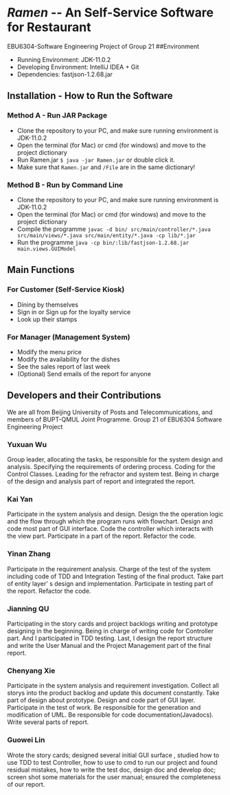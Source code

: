 # _Ramen_ -- An Self-Service Software for Restaurant
EBU6304-Software Engineering Project of Group 21
##Environment
- Running Environment: JDK-11.0.2
- Developing Environment: IntelliJ IDEA + Git
- Dependencies: fastjson-1.2.68.jar
## Installation - How to Run the Software
### Method A - Run JAR Package
- Clone the repository to your PC, and make sure running environment is JDK-11.0.2
- Open the terminal (for Mac) or cmd (for windows) and move to the project dictionary
- Run Ramen.jar `$ java -jar Ramen.jar` or double click it.
- Make sure that `Ramen.jar` and `/File` are in the same dictionary!
### Method B - Run by Command Line
- Clone the repository to your PC, and make sure running environment is JDK-11.0.2
- Open the terminal (for Mac) or cmd (for windows) and move to the project dictionary
- Compile the programme
`javac -d bin/ src/main/controller/*.java src/main/views/*.java src/main/entity/*.java -cp lib/*.jar`
- Run the programme `java -cp bin/:lib/fastjson-1.2.68.jar main.views.GUIModel`
## Main Functions
### For Customer (Self-Service Kiosk)
- Dining by themselves
- Sign in or Sign up for the loyalty service
- Look up their stamps
### For Manager (Management System)
- Modify the menu price
- Modify the availability for the dishes
- See the sales report of last week
- (Optional) Send emails of the report for anyone
## Developers and their Contributions
We are all from Beijing University of Posts and Telecommunications, and members of BUPT-QMUL Joint Programme. Group 21 of EBU6304 Software Engineering Project   
### Yuxuan Wu
Group leader, allocating the tasks, be responsible for the system design and analysis. Specifying the requirements of ordering process. Coding for the Control Classes. Leading for the refractor and system test. Being in charge of the design and analysis part of report and integrated the report.
### Kai Yan
Participate in the system analysis and design. Design the the operation logic and the flow through which the program runs with flowchart. Design and code most part of GUI interface. Code the controller which interacts with the view part. Participate in a part of the report. Refactor the code.
### Yinan Zhang
Participate in the requirement analysis. Charge of the test of the system including code of TDD and Integration Testing of the final product. Take part of entity layer' s design and implementation. Participate in testing part of the report. Refactor the code.
### Jianning QU
Participating in the story cards and project backlogs writing and prototype designing in the beginning. Being in charge of writing code for Controller part. And I participated in TDD testing. Last, I design the report structure and write the User Manual and the Project Management part of the final report.
### Chenyang Xie
Participate in the system analysis and requirement investigation. Collect all storys into the product backlog and update this document constantly. Take part of design about prototype. Design and code part of GUI layer. Participate in the test of work. Be responsible for the generation and modification of UML. Be responsible for code documentation(Javadocs). Write several parts of report.
### Guowei Lin
Wrote the story cards; designed several initial GUI surface , studied how to use TDD to test Controller, how to use to cmd to run our project and found residual mistakes, how to write the test doc, design doc and develop doc; screen shot some materials for the user manual; ensured the completeness of our report.



